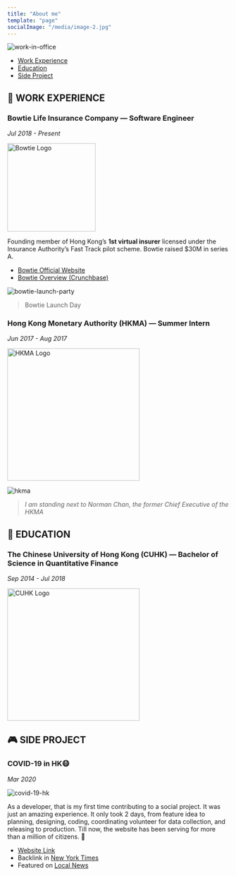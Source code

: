 ```yaml
---
title: "About me"
template: "page"
socialImage: "/media/image-2.jpg"
---
```


![work-in-office](/media/work.jpg "Working")

- [Work Experience](#-work-experience)
- [Education](#-education)
- [Side Project](#l-side-project)


## 💼 WORK EXPERIENCE

### Bowtie Life Insurance Company — Software Engineer

*Jul 2018 - Present*

<img src="https://global-uploads.webflow.com/5bc5ba7ad87b1b48b1df5093/5bc94adde6d7e32c0aa78ca6_Logo%20(Original)%20(RGB)%403x-p-500.png" alt="Bowtie Logo" width="200"/>

Founding member of Hong Kong’s **1st virtual insurer** licensed under the Insurance Authority’s Fast Track pilot scheme. Bowtie raised $30M in series A.

* [Bowtie Official Website](https://bowtie.com.hk/)
* [Bowtie Overview (Crunchbase)](https://www.crunchbase.com/organization/bowtie-f901)

![bowtie-launch-party](/media/bowtie-launch.JPG "Bowtie Launch Party")
> Bowtie Launch Day


### Hong Kong Monetary Authority (HKMA) — Summer Intern

*Jun 2017 - Aug 2017*

<img src="https://www.hkma.gov.hk/statics/assets/img/logo.jpg" alt="HKMA Logo" width="300"/>

![hkma](/media/hkma-work.jpg "HKMA Internship")
> *I am standing next to Norman Chan, the former Chief Executive of the HKMA*


## 📖 EDUCATION

### The Chinese University of Hong Kong (CUHK) — Bachelor of Science in Quantitative Finance

*Sep 2014 - Jul 2018*

<img src="https://www.cuhk.edu.hk/english/images/cuhk_logo_2x.png?20150907" alt="CUHK Logo" width="300"/>


## 🎮 SIDE PROJECT

### COVID-19 in HK😷

*Mar 2020*

![covid-19-hk](/media/covid19.jpeg "COVID-19 in HK")

As a developer, that is my first time contributing to a social project. It was just an amazing experience. It only took 2 days, from feature idea to planning, designing, coding, coordinating volunteer for data collection, and releasing to production. Till now, the website has been serving for more than a million of citizens. 💪

* [Website Link](https://wars.vote4.hk/en)
* Backlink in [New York Times](https://www.nytimes.com/2020/02/08/opinion/coronavirus-hong-kong.html)
* Featured on [Local News](https://www.youtube.com/watch?v=6OhNuD6qIlo)
